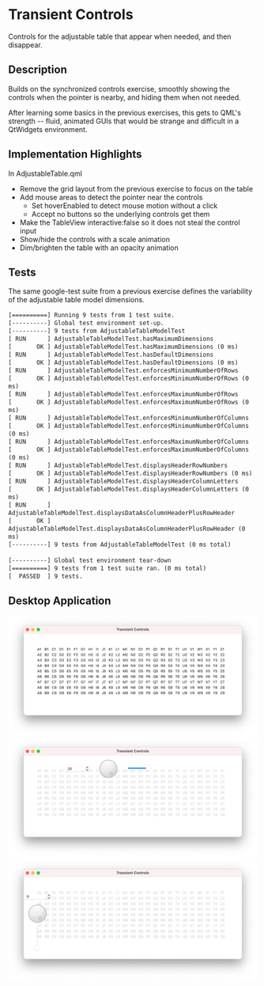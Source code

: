 # Transient Controls

Controls for the adjustable table that appear when needed, and then disappear.


## Description

Builds on the synchronized controls exercise, smoothly showing the controls when the pointer is nearby, and hiding them when not needed.

After learning some basics in the previous exercises, this gets to QML's strength -- fluid, animated GUIs that would be strange and difficult in a QtWidgets environment.


## Implementation Highlights

In AdjustableTable.qml

- Remove the grid layout from the previous exercise to focus on the table
- Add mouse areas to detect the pointer near the controls
  - Set hoverEnabled to detect mouse motion without a click
  - Accept no buttons so the underlying controls get them
- Make the TableView interactive:false so it does not steal the control input
- Show/hide the controls with a scale animation
- Dim/brighten the table with an opacity animation


## Tests

The same google-test suite from a previous exercise defines the variability of the adjustable table model dimensions.

```
[==========] Running 9 tests from 1 test suite.
[----------] Global test environment set-up.
[----------] 9 tests from AdjustableTableModelTest
[ RUN      ] AdjustableTableModelTest.hasMaximumDimensions
[       OK ] AdjustableTableModelTest.hasMaximumDimensions (0 ms)
[ RUN      ] AdjustableTableModelTest.hasDefaultDimensions
[       OK ] AdjustableTableModelTest.hasDefaultDimensions (0 ms)
[ RUN      ] AdjustableTableModelTest.enforcesMinimumNumberOfRows
[       OK ] AdjustableTableModelTest.enforcesMinimumNumberOfRows (0 ms)
[ RUN      ] AdjustableTableModelTest.enforcesMaximumNumberOfRows
[       OK ] AdjustableTableModelTest.enforcesMaximumNumberOfRows (0 ms)
[ RUN      ] AdjustableTableModelTest.enforcesMinimumNumberOfColumns
[       OK ] AdjustableTableModelTest.enforcesMinimumNumberOfColumns (0 ms)
[ RUN      ] AdjustableTableModelTest.enforcesMaximumNumberOfColumns
[       OK ] AdjustableTableModelTest.enforcesMaximumNumberOfColumns (0 ms)
[ RUN      ] AdjustableTableModelTest.displaysHeaderRowNumbers
[       OK ] AdjustableTableModelTest.displaysHeaderRowNumbers (0 ms)
[ RUN      ] AdjustableTableModelTest.displaysHeaderColumnLetters
[       OK ] AdjustableTableModelTest.displaysHeaderColumnLetters (0 ms)
[ RUN      ] AdjustableTableModelTest.displaysDataAsColumnHeaderPlusRowHeader
[       OK ] AdjustableTableModelTest.displaysDataAsColumnHeaderPlusRowHeader (0 ms)
[----------] 9 tests from AdjustableTableModelTest (0 ms total)

[----------] Global test environment tear-down
[==========] 9 tests from 1 test suite ran. (0 ms total)
[  PASSED  ] 9 tests.
```


## Desktop Application

![Running on the desktop 1](Desktop1.png)
![Running on the desktop 2](Desktop2.png)
![Running on the desktop 2](Desktop3.png)
